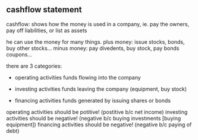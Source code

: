 ## cashflow statement

cashflow: shows how the money is used in a company, 
  ie. pay the owners, pay off liabilities, or list as assets

he can use the money for many things.
  plus money: issue stocks, bonds, buy other stocks...
  minus money: pay divedents, buy stock, pay bonds coupons...

there are 3 categories:
- operating activities
  funds flowing into the company

- investing activities
  funds leaving the company (equipment, buy stock)

- financing activities
  funds generated by issuing shares or bonds


operating activities should be potitive! (postitive b/c net income)
investing activities should be negative! (negative b/c buying investments [buying equipment])
financing activities should be negative! (negative b/c paying of debt)


